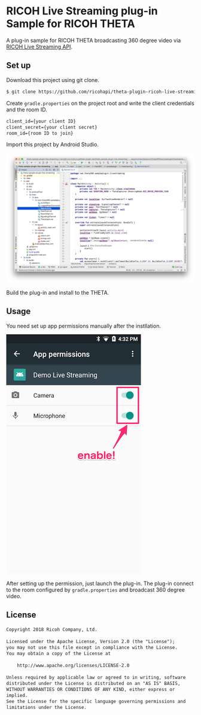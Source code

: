 # RICOH Live Streaming plug-in Sample for RICOH THETA

A plug-in sample for RICOH THETA broadcasting 360 degree video via [RICOH Live Streaming API](https://api.ricoh/products/live-streaming-api/).

## Set up

Download this project using git clone.

```sh
$ git clone https://github.com/ricohapi/theta-plugin-ricoh-live-streaming-sample
```

Create `gradle.properties` on the project root and write the client credentials and the room ID.

```
client_id={your client ID}
client_secret={your client secret}
room_id={room ID to join}
```

Import this project by Android Studio.

![Android Studio](images/android-studio.png)

Build the plug-in and install to the THETA.

## Usage

You need set up app permissions manually after the instllation.

![permissions](images/permissions.png)

After setting up the permission, just launch the plug-in. The plug-in connect to the room configured by `gradle.properties` and broadcast 360 degree video.

## License

```plain
Copyright 2018 Ricoh Company, Ltd.

Licensed under the Apache License, Version 2.0 (the "License");
you may not use this file except in compliance with the License.
You may obtain a copy of the License at

    http://www.apache.org/licenses/LICENSE-2.0

Unless required by applicable law or agreed to in writing, software
distributed under the License is distributed on an "AS IS" BASIS,
WITHOUT WARRANTIES OR CONDITIONS OF ANY KIND, either express or implied.
See the License for the specific language governing permissions and
limitations under the License.
```
